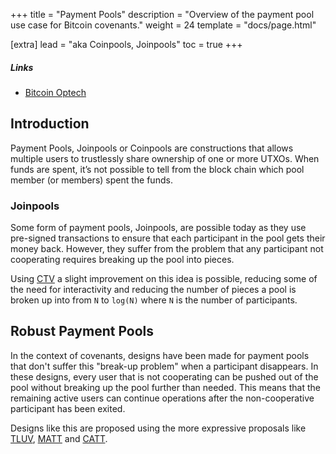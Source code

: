 +++
title = "Payment Pools"
description = "Overview of the payment pool use case for Bitcoin covenants."
weight = 24
template = "docs/page.html"

[extra]
lead = "aka Coinpools, Joinpools"
toc = true
+++

##### Links

- [Bitcoin Optech](https://bitcoinops.org/en/topics/joinpools/)


## Introduction

Payment Pools, Joinpools or Coinpools are constructions that allows multiple users to trustlessly
share ownership of one or more UTXOs. When funds are spent, it’s not possible to tell from the block
chain which pool member (or members) spent the funds.

### Joinpools

Some form of payment pools, Joinpools, are possible today as they use pre-signed transactions to
ensure that each participant in the pool gets their money back. However, they suffer from the
problem that any participant not cooperating requires breaking up the pool into pieces.

Using [CTV](/proposals/ctv) a slight improvement on this idea is possible, reducing some of the
need for interactivity and reducing the number of pieces a pool is broken up into from `N` to
`log(N)` where `N` is the number of participants.


## Robust Payment Pools

In the context of covenants, designs have been made for payment pools that don't suffer this
"break-up problem" when a participant disappears. In these designs, every user that is not
cooperating can be pushed out of the pool without breaking up the pool further than needed. This
means that the remaining active users can continue operations after the non-cooperative participant
has been exited.

Designs like this are proposed using the more expressive proposals like [TLUV](/proposals/tluv),
[MATT](/proposals/matt) and [CATT](/proposals/catt).

